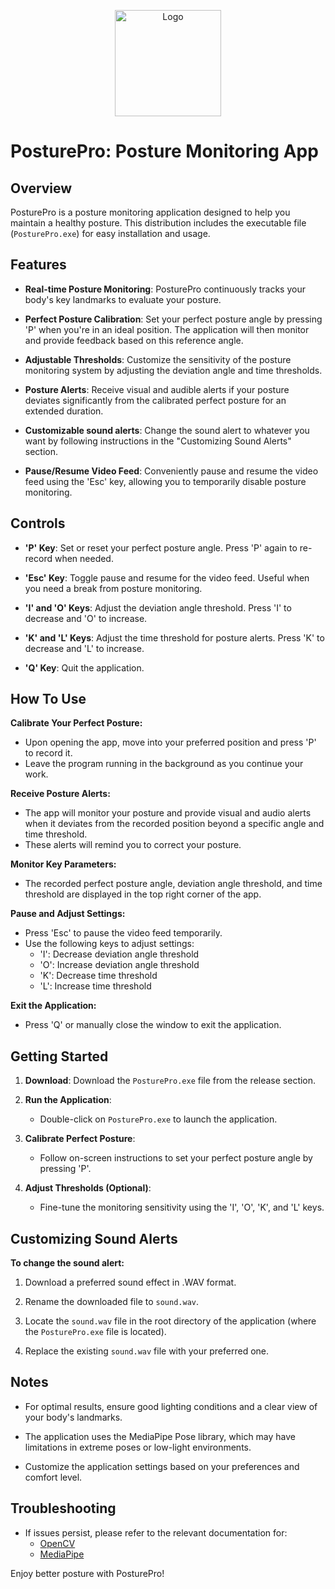 <p align="center">
  <img src="https://github.com/AnuronDutta/PosturePro/assets/62471257/9fefba00-e2ae-448d-aff7-24000381885e" alt="Logo" height=170></a>
</p>

# PosturePro: Posture Monitoring App



## Overview

PosturePro is a posture monitoring application designed to help you maintain a healthy posture. This distribution includes the executable file (`PosturePro.exe`) for easy installation and usage.

## Features

- **Real-time Posture Monitoring**: PosturePro continuously tracks your body's key landmarks to evaluate your posture.

- **Perfect Posture Calibration**: Set your perfect posture angle by pressing 'P' when you're in an ideal position. The application will then monitor and provide feedback based on this reference angle.

- **Adjustable Thresholds**: Customize the sensitivity of the posture monitoring system by adjusting the deviation angle and time thresholds.

- **Posture Alerts**: Receive visual and audible alerts if your posture deviates significantly from the calibrated perfect posture for an extended duration.

- **Customizable sound alerts**: Change the sound alert to whatever you want by following instructions in the "Customizing Sound Alerts" section.

- **Pause/Resume Video Feed**: Conveniently pause and resume the video feed using the 'Esc' key, allowing you to temporarily disable posture monitoring.

## Controls

- **'P' Key**: Set or reset your perfect posture angle. Press 'P' again to re-record when needed.

- **'Esc' Key**: Toggle pause and resume for the video feed. Useful when you need a break from posture monitoring.

- **'I' and 'O' Keys**: Adjust the deviation angle threshold. Press 'I' to decrease and 'O' to increase.

- **'K' and 'L' Keys**: Adjust the time threshold for posture alerts. Press 'K' to decrease and 'L' to increase.

- **'Q' Key**: Quit the application.

## How To Use

**Calibrate Your Perfect Posture:**

- Upon opening the app, move into your preferred position and press 'P' to record it.
- Leave the program running in the background as you continue your work.

**Receive Posture Alerts:**

- The app will monitor your posture and provide visual and audio alerts when it deviates from the recorded position beyond a specific angle and time threshold.
- These alerts will remind you to correct your posture.

**Monitor Key Parameters:**

- The recorded perfect posture angle, deviation angle threshold, and time threshold are displayed in the top right corner of the app.

**Pause and Adjust Settings:**

- Press 'Esc' to pause the video feed temporarily.
- Use the following keys to adjust settings:
  - 'I': Decrease deviation angle threshold
  - 'O': Increase deviation angle threshold
  - 'K': Decrease time threshold
  - 'L': Increase time threshold

**Exit the Application:**

- Press 'Q' or manually close the window to exit the application.
## Getting Started

1. **Download**: Download the `PosturePro.exe` file from the release section.

2. **Run the Application**:
   - Double-click on `PosturePro.exe` to launch the application.

3. **Calibrate Perfect Posture**:
   - Follow on-screen instructions to set your perfect posture angle by pressing 'P'.

4. **Adjust Thresholds (Optional)**:
   - Fine-tune the monitoring sensitivity using the 'I', 'O', 'K', and 'L' keys.

## Customizing Sound Alerts
**To change the sound alert:**

1. Download a preferred sound effect in .WAV format.
   
2. Rename the downloaded file to `sound.wav`.

3. Locate the `sound.wav` file in the root directory of the application (where the `PosturePro.exe` file is located).

4. Replace the existing `sound.wav` file with your preferred one.

## Notes

- For optimal results, ensure good lighting conditions and a clear view of your body's landmarks.

- The application uses the MediaPipe Pose library, which may have limitations in extreme poses or low-light environments.

- Customize the application settings based on your preferences and comfort level.

## Troubleshooting

- If issues persist, please refer to the relevant documentation for:
  - [OpenCV](https://docs.opencv.org/4.x/index.html)
  - [MediaPipe](https://mediapipe.dev/)


Enjoy better posture with PosturePro!
